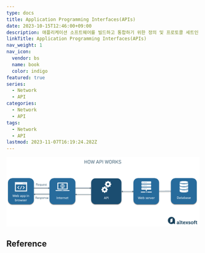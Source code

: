 ```yaml
---
type: docs
title: Application Programming Interfaces(APIs)
date: 2023-10-15T12:46:00+09:00
description: 애플리케이션 소프트웨어를 빌드하고 통합하기 위한 정의 및 프로토콜 세트인 애플리케이션 프로그래밍 인터페이스(Application Programming Interface)
linkTitle: Application Programming Interfaces(APIs)
nav_weight: 1
nav_icon:
  vendor: bs
  name: book
  color: indigo
featured: true
series:
  - Network
  - API
categories:
  - Network
  - API
tags:
  - Network
  - API
lastmod: 2023-11-07T16:19:24.282Z
---
```


![API](api.png#center)

## Reference
